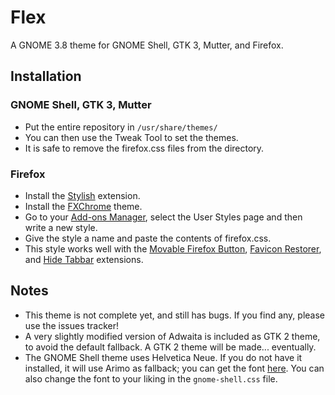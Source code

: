 # Flex
A GNOME 3.8 theme for GNOME Shell, GTK 3, Mutter, and Firefox.

## Installation
### GNOME Shell, GTK 3, Mutter
* Put the entire repository in `/usr/share/themes/`
* You can then use the Tweak Tool to set the themes.
* It is safe to remove the firefox.css files from the directory.

### Firefox
* Install the [Stylish](https://addons.mozilla.org/en-US/firefox/addon/stylish/) extension.
* Install the [FXChrome](https://addons.mozilla.org/en-US/firefox/addon/fxchrome/) theme.
* Go to your [Add-ons Manager](about:addons), select the User Styles page and then write a new style.
* Give the style a name and paste the contents of firefox.css.
* This style works well with the [Movable Firefox Button](https://addons.mozilla.org/en-us/firefox/addon/movable-firefox-button/), [Favicon Restorer](https://addons.mozilla.org/en-us/firefox/addon/favicon-restorer/?src=search), and [Hide Tabbar](https://addons.mozilla.org/en-us/firefox/addon/hide-tabbar/?src=ss) extensions.

## Notes
* This theme is not complete yet, and still has bugs. If you find any, please use the issues tracker!
* A very slightly modified version of Adwaita is included as GTK 2 theme, to avoid the default fallback. A GTK 2 theme will be made... eventually.
* The GNOME Shell theme uses Helvetica Neue. If you do not have it installed, it will use Arimo as fallback; you can get the font [here](https://www.google.com/fonts/download?kit=32ci3aiii8TFh9L2O_kK1w). You can also change the font to your liking in the `gnome-shell.css` file.
